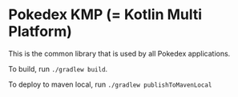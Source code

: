 # Pokedex KMP (= Kotlin Multi Platform)

This is the common library that is used by all Pokedex applications.

To build, run `./gradlew build`.

To deploy to maven local, run `./gradlew publishToMavenLocal`
